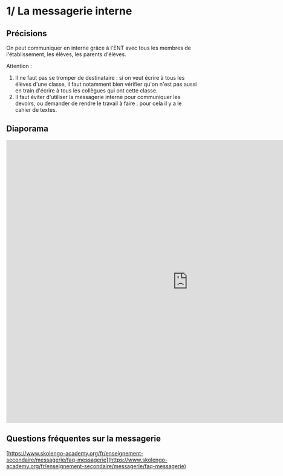 # 1/ La messagerie interne

## Précisions

On peut communiquer en interne grâce à l'ENT avec tous les membres de l'établissement, les élèves, les parents d'élèves.

Attention :

1. Il ne faut pas se tromper de destinataire : si on veut écrire à tous les élèves d'une classe, il faut notamment bien vérifier qu'on n'est pas aussi en train d'écrire à tous les collègues qui ont cette classe.
2. Il faut éviter d'utiliser la messagerie interne pour communiquer les devoirs, ou demander de rendre le travail à faire : pour cela il y a le cahier de textes.


## Diaporama

<iframe src="https://docs.google.com/presentation/d/e/2PACX-1vTDRslDxhwA2MEdCLXF4TQDI9d5iyRKzPTnL2s4mxq1aKRuzuLQwO0CIydTFqZGXTpTJkfstKAMrkjX/embed?start=false&loop=false&delayms=60000" frameborder="0" width="960" height="749" allowfullscreen="true" mozallowfullscreen="true" webkitallowfullscreen="true"></iframe>

## Questions fréquentes sur la messagerie

[https://www.skolengo-academy.org/fr/enseignement-secondaire/messagerie/faq-messagerie](https://www.skolengo-academy.org/fr/enseignement-secondaire/messagerie/faq-messagerie)